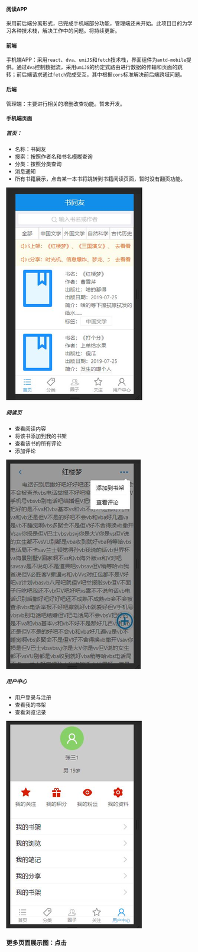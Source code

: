 #### 阅读APP
采用前后端分离形式，已完成手机端部分功能，管理端还未开始。此项目目的为学习各种技术栈，解决工作中的问题。将持续更新。

#### 前端
手机端APP：采用`react`、`dva`、`umiJS`和`fetch`技术栈，界面组件为`antd-mobile`提供。通过`dva`控制数据流，采用`umiJS`的约定式路由进行数据的传输和页面的跳转；前后端请求通过`fetch`完成交互，其中根据`cors`标准解决前后端跨域问题。

#### 后端
管理端：主要进行相关的增删改查功能。暂未开发。

#### 手机端页面
##### 首页：
  - 名称：书同友
  - 搜索：按照作者名和书名模糊查询
  - 分类：按照分类查询
  - 消息通知
  - 所有书籍展示，点击某一本书将跳转到书籍阅读页面，暂时没有翻页功能。
  
  
![](images/首页.JPG)
  
##### 阅读页
  - 查看阅读内容
  - 将该书添加到我的书架
  - 查看该书的所有评论
  - 添加评论


![image](images/阅读书籍.JPG)

##### 用户中心
- 用户登录与注册
- 查看我的书架
- 查看浏览记录

![image](images/用户中心.JPG)

### 更多页面展示图：点击
  
